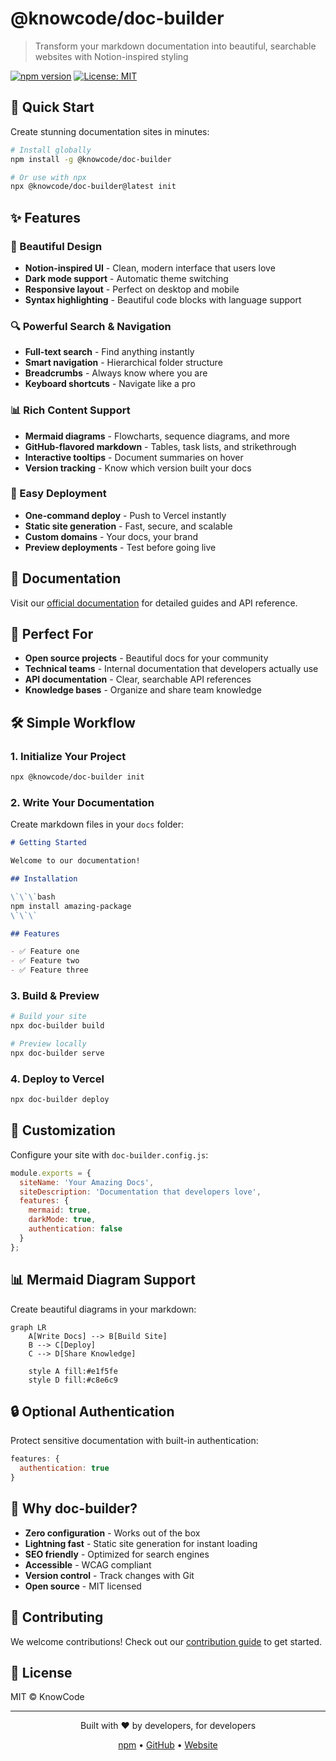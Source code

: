 # @knowcode/doc-builder

> Transform your markdown documentation into beautiful, searchable websites with Notion-inspired styling

[![npm version](https://img.shields.io/npm/v/@knowcode/doc-builder)](https://www.npmjs.com/package/@knowcode/doc-builder)
[![License: MIT](https://img.shields.io/badge/License-MIT-blue.svg)](https://opensource.org/licenses/MIT)

## 🚀 Quick Start

Create stunning documentation sites in minutes:

```bash
# Install globally
npm install -g @knowcode/doc-builder

# Or use with npx
npx @knowcode/doc-builder@latest init
```

## ✨ Features

### 🎨 Beautiful Design
- **Notion-inspired UI** - Clean, modern interface that users love
- **Dark mode support** - Automatic theme switching
- **Responsive layout** - Perfect on desktop and mobile
- **Syntax highlighting** - Beautiful code blocks with language support

### 🔍 Powerful Search & Navigation
- **Full-text search** - Find anything instantly
- **Smart navigation** - Hierarchical folder structure
- **Breadcrumbs** - Always know where you are
- **Keyboard shortcuts** - Navigate like a pro

### 📊 Rich Content Support
- **Mermaid diagrams** - Flowcharts, sequence diagrams, and more
- **GitHub-flavored markdown** - Tables, task lists, and strikethrough
- **Interactive tooltips** - Document summaries on hover
- **Version tracking** - Know which version built your docs

### 🚀 Easy Deployment
- **One-command deploy** - Push to Vercel instantly
- **Static site generation** - Fast, secure, and scalable
- **Custom domains** - Your docs, your brand
- **Preview deployments** - Test before going live

## 📖 Documentation

Visit our [official documentation](https://www.npmjs.com/package/@knowcode/doc-builder) for detailed guides and API reference.

## 🎯 Perfect For

- **Open source projects** - Beautiful docs for your community
- **Technical teams** - Internal documentation that developers actually use
- **API documentation** - Clear, searchable API references
- **Knowledge bases** - Organize and share team knowledge

## 🛠️ Simple Workflow

### 1. Initialize Your Project

```bash
npx @knowcode/doc-builder init
```

### 2. Write Your Documentation

Create markdown files in your `docs` folder:

```markdown
# Getting Started

Welcome to our documentation!

## Installation

\`\`\`bash
npm install amazing-package
\`\`\`

## Features

- ✅ Feature one
- ✅ Feature two
- ✅ Feature three
```

### 3. Build & Preview

```bash
# Build your site
npx doc-builder build

# Preview locally
npx doc-builder serve
```

### 4. Deploy to Vercel

```bash
npx doc-builder deploy
```

## 🎨 Customization

Configure your site with `doc-builder.config.js`:

```javascript
module.exports = {
  siteName: 'Your Amazing Docs',
  siteDescription: 'Documentation that developers love',
  features: {
    mermaid: true,
    darkMode: true,
    authentication: false
  }
};
```

## 📊 Mermaid Diagram Support

Create beautiful diagrams in your markdown:

```mermaid
graph LR
    A[Write Docs] --> B[Build Site]
    B --> C[Deploy]
    C --> D[Share Knowledge]
    
    style A fill:#e1f5fe
    style D fill:#c8e6c9
```

## 🔒 Optional Authentication

Protect sensitive documentation with built-in authentication:

```javascript
features: {
  authentication: true
}
```

## 🌟 Why doc-builder?

- **Zero configuration** - Works out of the box
- **Lightning fast** - Static site generation for instant loading
- **SEO friendly** - Optimized for search engines
- **Accessible** - WCAG compliant
- **Version control** - Track changes with Git
- **Open source** - MIT licensed

## 🤝 Contributing

We welcome contributions! Check out our [contribution guide](https://github.com/knowcode/doc-builder) to get started.

## 📝 License

MIT © KnowCode

---

<div align="center">
  <p>Built with ❤️ by developers, for developers</p>
  <p>
    <a href="https://www.npmjs.com/package/@knowcode/doc-builder">npm</a> •
    <a href="https://github.com/knowcode/doc-builder">GitHub</a> •
    <a href="https://knowcode.com">Website</a>
  </p>
</div>
